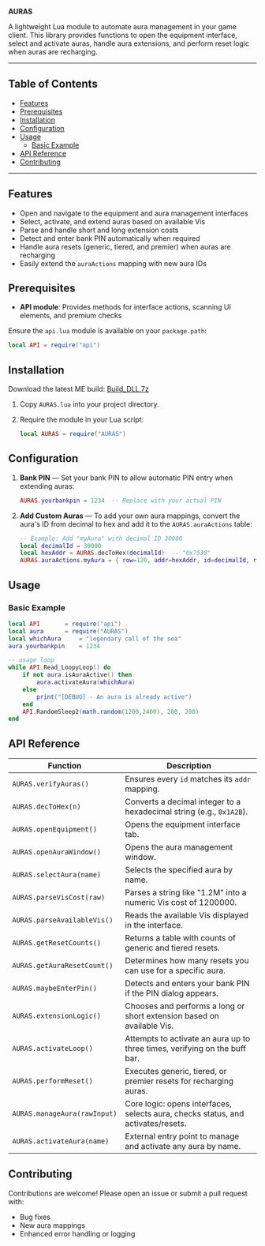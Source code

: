 **AURAS**

A lightweight Lua module to automate aura management in your game client. This library provides functions to open the equipment interface, select and activate auras, handle aura extensions, and perform reset logic when auras are recharging.

---

## Table of Contents

* [Features](#features)
* [Prerequisites](#prerequisites)
* [Installation](#installation)
* [Configuration](#configuration)
* [Usage](#usage)
  * [Basic Example](#basic-example)
* [API Reference](#api-reference)
* [Contributing](#contributing)

---

## Features

* Open and navigate to the equipment and aura management interfaces
* Select, activate, and extend auras based on available Vis
* Parse and handle short and long extension costs
* Detect and enter bank PIN automatically when required
* Handle aura resets (generic, tiered, and premier) when auras are recharging
* Easily extend the `auraActions` mapping with new aura IDs

## Prerequisites

* **API module**: Provides methods for interface actions, scanning UI elements, and premium checks

Ensure the `api.lua` module is available on your `package.path`:

```lua
local API = require("api")
```

## Installation

Download the latest ME build: [Build\_DLL.7z](https://discord.com/channels/809828167015596053/1094154063702147122)

1. Copy `AURAS.lua` into your project directory.

2. Require the module in your Lua script:

   ```lua
   local AURAS = require("AURAS")
   ```

## Configuration

1. **Bank PIN** — Set your bank PIN to allow automatic PIN entry when extending auras:

   ```lua
   AURAS.yourbankpin = 1234  -- Replace with your actual PIN
   ```
   
2. **Add Custom Auras** — To add your own aura mappings, convert the aura's ID from decimal to hex and add it to the `AURAS.auraActions` table:

   ```lua
   -- Example: Add "myAura" with decimal ID 30000
   local decimalId = 30000
   local hexAddr = AURAS.decToHex(decimalId)  -- "0x7530"
   AURAS.auraActions.myAura = { row=120, addr=hexAddr, id=decimalId, resetTypes={1,2} }
   ```

## Usage

### Basic Example

```lua
local API		= require("api")
local aura 		= require("AURAS")
local whichAura 	= "legendary call of the sea"
aura.yourbankpin 	= 1234

-- usage loop
while API.Read_LoopyLoop() do
    if not aura.isAuraActive() then
        aura.activateAura(whichAura)
    else
        print("[DEBUG] - An aura is already active")
    end
    API.RandomSleep2(math.random(1200,2400), 200, 200)
end
```

## API Reference

| Function                     | Description                                                                      |
| ---------------------------- | -------------------------------------------------------------------------------- |
| `AURAS.verifyAuras()`        | Ensures every `id` matches its `addr` mapping.                                   |
| `AURAS.decToHex(n)`          | Converts a decimal integer to a hexadecimal string (e.g., `0x1A2B`).             |
| `AURAS.openEquipment()`      | Opens the equipment interface tab.                                               |
| `AURAS.openAuraWindow()`     | Opens the aura management window.                                                |
| `AURAS.selectAura(name)`     | Selects the specified aura by name.                                              |
| `AURAS.parseVisCost(raw)`    | Parses a string like "1.2M" into a numeric Vis cost of 1200000.                  |
| `AURAS.parseAvailableVis()`  | Reads the available Vis displayed in the interface.                              |
| `AURAS.getResetCounts()`     | Returns a table with counts of generic and tiered resets.                        |
| `AURAS.getAuraResetCount()`  | Determines how many resets you can use for a specific aura.                      |
| `AURAS.maybeEnterPin()`      | Detects and enters your bank PIN if the PIN dialog appears.                      |
| `AURAS.extensionLogic()`     | Chooses and performs a long or short extension based on available Vis.           |
| `AURAS.activateLoop()`       | Attempts to activate an aura up to three times, verifying on the buff bar.       |
| `AURAS.performReset()`       | Executes generic, tiered, or premier resets for recharging auras.                |
| `AURAS.manageAura(rawInput)` | Core logic: opens interfaces, selects aura, checks status, and activates/resets. |
| `AURAS.activateAura(name)`   | External entry point to manage and activate any aura by name.                    |

## Contributing

Contributions are welcome! Please open an issue or submit a pull request with:

* Bug fixes
* New aura mappings
* Enhanced error handling or logging
